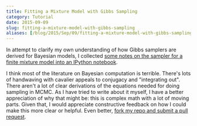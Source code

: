 ```yaml
---
title: Fitting a Mixture Model with Gibbs Sampling
category: Tutorial
date: 2015-09-09
slug: fitting-a-mixture-model-with-gibbs-sampling
aliases: [/blog/2015/Sep/09/fitting-a-mixture-model-with-gibbs-sampling/]
---
```


In attempt to clarify my own understanding of how Gibbs samplers are derived for Bayesian models, I collected [some notes on the sampler for a finite mixture model into an IPython notebook](https://github.com/tdhopper/notes-on-dirichlet-processes/blob/master/2015-09-02-fitting-a-mixture-model.ipynb).

I think most of the literature on Bayesian computation is terrible. There's lots of handwaving with cavalier appeals to conjugacy and "integrating out". There aren't a lot of clear derivations of the equations needed for doing sampling in MCMC. As I have tried to write about it myself, I have a better appreciation of why that might be: this is complex math with a lot of moving parts. Given that, I would appreciate constructive feedback on how I could make this more clear or helpful. Even better, [fork my repo and submit a pull request](https://github.com/tdhopper/notes-on-dirichlet-processes/pulls).